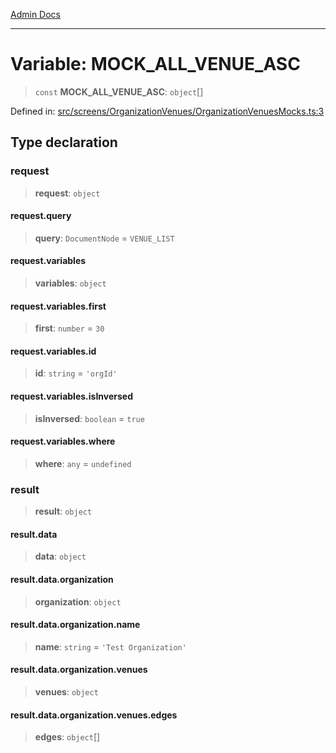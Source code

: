 [Admin Docs](/)

***

# Variable: MOCK\_ALL\_VENUE\_ASC

> `const` **MOCK\_ALL\_VENUE\_ASC**: `object`[]

Defined in: [src/screens/OrganizationVenues/OrganizationVenuesMocks.ts:3](https://github.com/PalisadoesFoundation/talawa-admin/blob/main/src/screens/OrganizationVenues/OrganizationVenuesMocks.ts#L3)

## Type declaration

### request

> **request**: `object`

#### request.query

> **query**: `DocumentNode` = `VENUE_LIST`

#### request.variables

> **variables**: `object`

#### request.variables.first

> **first**: `number` = `30`

#### request.variables.id

> **id**: `string` = `'orgId'`

#### request.variables.isInversed

> **isInversed**: `boolean` = `true`

#### request.variables.where

> **where**: `any` = `undefined`

### result

> **result**: `object`

#### result.data

> **data**: `object`

#### result.data.organization

> **organization**: `object`

#### result.data.organization.name

> **name**: `string` = `'Test Organization'`

#### result.data.organization.venues

> **venues**: `object`

#### result.data.organization.venues.edges

> **edges**: `object`[]
